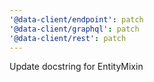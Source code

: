 ```yaml
---
'@data-client/endpoint': patch
'@data-client/graphql': patch
'@data-client/rest': patch
---
```


Update docstring for EntityMixin
